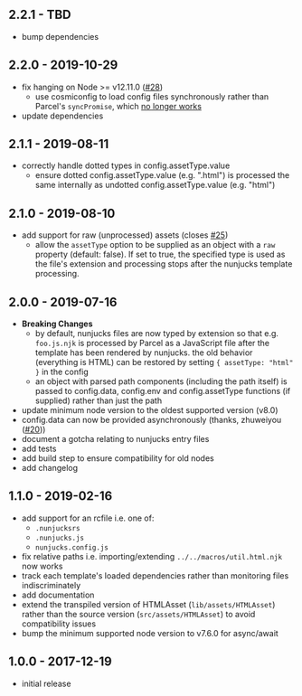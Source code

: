 ## 2.2.1 - TBD

- bump dependencies

## 2.2.0 - 2019-10-29

- fix hanging on Node >= v12.11.0 ([#28](https://github.com/chocolateboy/parcel-plugin-nunjucks/issues/28))
  - use cosmiconfig to load config files synchronously rather than Parcel's
    `syncPromise`, which [no longer works](https://github.com/parcel-bundler/parcel/issues/3566)
- update dependencies

## 2.1.1 - 2019-08-11

- correctly handle dotted types in config.assetType.value
  - ensure dotted config.assetType.value (e.g. ".html") is processed the same
    internally as undotted config.assetType.value (e.g. "html")

## 2.1.0 - 2019-08-10

- add support for raw (unprocessed) assets (closes [#25](https://github.com/chocolateboy/parcel-plugin-nunjucks/issues/25))
  - allow the `assetType` option to be supplied as an object with a `raw`
    property (default: false). If set to true, the specified type is used as
    the file's extension and processing stops after the nunjucks template
    processing.

## 2.0.0 - 2019-07-16

- **Breaking Changes**
  - by default, nunjucks files are now typed by extension so that e.g.
    `foo.js.njk` is processed by Parcel as a JavaScript file after the template
    has been rendered by nunjucks. the old behavior (everything is HTML) can be
    restored by setting `{ assetType: "html" }` in the config
  - an object with parsed path components (including the path itself) is passed
    to config.data, config.env and config.assetType functions (if supplied)
    rather than just the path
- update minimum node version to the oldest supported version (v8.0)
- config.data can now be provided asynchronously (thanks, zhuweiyou
  ([#20](https://github.com/chocolateboy/parcel-plugin-nunjucks/pull/20)))
- document a gotcha relating to nunjucks entry files
- add tests
- add build step to ensure compatibility for old nodes
- add changelog

## 1.1.0 - 2019-02-16

- add support for an rcfile i.e. one of:
  - `.nunjucksrs`
  - `.nunjucks.js`
  - `nunjucks.config.js`
- fix relative paths i.e. importing/extending `../../macros/util.html.njk`
  now works
- track each template's loaded dependencies rather than monitoring
  files indiscriminately
- add documentation
- extend the transpiled version of HTMLAsset (`lib/assets/HTMLAsset`)
  rather than the source version (`src/assets/HTMLAsset`) to avoid compatibility
  issues
- bump the minimum supported node version to v7.6.0 for async/await

## 1.0.0 - 2017-12-19

- initial release
